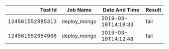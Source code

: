 |    Test Id    |  Job Name  |   Date And Time   |Result |
|--------------:|------------|-------------------|-------|
|124561552985313|deploy_mongo|2019-03-19T14:18:33|fail   |
|124561552984968|deploy_mongo|2019-03-19T14:12:48|fail   |
